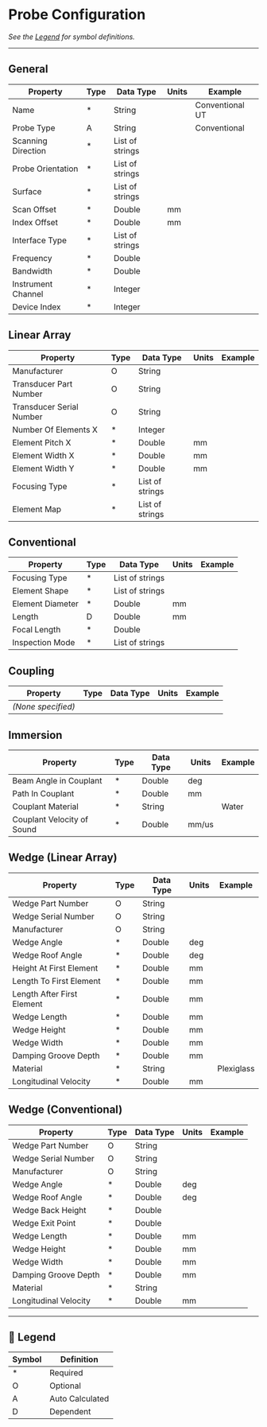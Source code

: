 # Probe Configuration

_See the [Legend](#legend) for symbol definitions._

---

## General

| Property           | Type | Data Type       | Units | Example         |
| ------------------ | ---- | --------------- | ----- | --------------- |
| Name               | *    | String          |       | Conventional UT |
| Probe Type         | A    | String          |       | Conventional    |
| Scanning Direction | *    | List of strings |       |                 |
| Probe Orientation  | *    | List of strings |       |                 |
| Surface            | *    | List of strings |       |                 |
| Scan Offset        | *    | Double          | mm    |                 |
| Index Offset       | *    | Double          | mm    |                 |
| Interface Type     | *    | List of strings |       |                 |
| Frequency          | *    | Double          |       |                 |
| Bandwidth          | *    | Double          |       |                 |
| Instrument Channel | *    | Integer         |       |                 |
| Device Index       | *    | Integer         |       |                 |

## Linear Array

| Property                 | Type | Data Type       | Units | Example |
| ------------------------ | ---- | --------------- | ----- | ------- |
| Manufacturer             | O    | String          |       |         |
| Transducer Part Number   | O    | String          |       |         |
| Transducer Serial Number | O    | String          |       |         |
| Number Of Elements X     | *    | Integer         |       |         |
| Element Pitch X          | *    | Double          | mm    |         |
| Element Width X          | *    | Double          | mm    |         |
| Element Width Y          | *    | Double          | mm    |         |
| Focusing Type            | *    | List of strings |       |         |
| Element Map              | *    | List of strings |       |         |

## Conventional

| Property         | Type | Data Type       | Units | Example |
| ---------------- | ---- | --------------- | ----- | ------- |
| Focusing Type    | *    | List of strings |       |         |
| Element Shape    | *    | List of strings |       |         |
| Element Diameter | *    | Double          | mm    |         |
| Length           | D    | Double          | mm    |         |
| Focal Length     | *    | Double          |       |         |
| Inspection Mode  | *    | List of strings |       |         |

## Coupling

| Property           | Type | Data Type | Units | Example |
| ------------------ | ---- | --------- | ----- | ------- |
| _(None specified)_ |      |           |       |         |

## Immersion

| Property                   | Type | Data Type | Units | Example |
| -------------------------- | ---- | --------- | ----- | ------- |
| Beam Angle in Couplant     | *    | Double    | deg   |         |
| Path In Couplant           | *    | Double    | mm    |         |
| Couplant Material          | *    | String    |       | Water   |
| Couplant Velocity of Sound | *    | Double    | mm/us |         |

## Wedge (Linear Array)

| Property                   | Type | Data Type | Units | Example    |
| -------------------------- | ---- | --------- | ----- | ---------- |
| Wedge Part Number          | O    | String    |       |            |
| Wedge Serial Number        | O    | String    |       |            |
| Manufacturer               | O    | String    |       |            |
| Wedge Angle                | *    | Double    | deg   |            |
| Wedge Roof Angle           | *    | Double    | deg   |            |
| Height At First Element    | *    | Double    | mm    |            |
| Length To First Element    | *    | Double    | mm    |            |
| Length After First Element | *    | Double    | mm    |            |
| Wedge Length               | *    | Double    | mm    |            |
| Wedge Height               | *    | Double    | mm    |            |
| Wedge Width                | *    | Double    | mm    |            |
| Damping Groove Depth       | *    | Double    | mm    |            |
| Material                   | *    | String    |       | Plexiglass |
| Longitudinal Velocity      | *    | Double    | mm    |            |

## Wedge (Conventional)

| Property              | Type | Data Type | Units | Example |
| --------------------- | ---- | --------- | ----- | ------- |
| Wedge Part Number     | O    | String    |       |         |
| Wedge Serial Number   | O    | String    |       |         |
| Manufacturer          | O    | String    |       |         |
| Wedge Angle           | *    | Double    | deg   |         |
| Wedge Roof Angle      | *    | Double    | deg   |         |
| Wedge Back Height     | *    | Double    |       |         |
| Wedge Exit Point      | *    | Double    |       |         |
| Wedge Length          | *    | Double    | mm    |         |
| Wedge Height          | *    | Double    | mm    |         |
| Wedge Width           | *    | Double    | mm    |         |
| Damping Groove Depth  | *    | Double    | mm    |         |
| Material              | *    | String    |       |         |
| Longitudinal Velocity | *    | Double    | mm    |         |

---

## 🧭 Legend

| Symbol | Definition      |
| ------ | --------------- |
| *      | Required        |
| O      | Optional        |
| A      | Auto Calculated |
| D      | Dependent       |